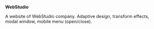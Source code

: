 **WebStudio**

A website of WebStudio company. Adaptive design, transform effects, modal window, mobile menu (open/close).
